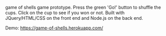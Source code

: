 
game of shells game prototype. Press the green 'Go!' button to shuffle the cups. Click on the cup to see if you won or not. Built with JQuery/HTML/CSS on the front end and Node.js on the back end.

Demo: https://game-of-shells.herokuapp.com/
